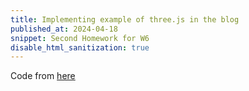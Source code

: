 ```yaml
---
title: Implementing example of three.js in the blog
published_at: 2024-04-18
snippet: Second Homework for W6
disable_html_sanitization: true
---
```


Code from [here](https://codepen.io/prisoner849/pen/ExpLBEO)

<div id="three_container"></div>

<script type="module">
   import * as THREE from "/scripts/threejs/three.js"
   import { OrbitControls } from "/scripts/threejs/OrbitControls.js"

    let noise = `//	Simplex 4D Noise 
    //	by Ian McEwan, Ashima Arts
    //
    vec4 permute(vec4 x){return mod(((x*34.0)+1.0)*x, 289.0);}
    float permute(float x){return floor(mod(((x*34.0)+1.0)*x, 289.0));}
    vec4 taylorInvSqrt(vec4 r){return 1.79284291400159 - 0.85373472095314 * r;}
    float taylorInvSqrt(float r){return 1.79284291400159 - 0.85373472095314 * r;}

    vec4 grad4(float j, vec4 ip){
    const vec4 ones = vec4(1.0, 1.0, 1.0, -1.0);
    vec4 p,s;

    p.xyz = floor( fract (vec3(j) * ip.xyz) * 7.0) * ip.z - 1.0;
    p.w = 1.5 - dot(abs(p.xyz), ones.xyz);
    s = vec4(lessThan(p, vec4(0.0)));
    p.xyz = p.xyz + (s.xyz*2.0 - 1.0) * s.www; 

    return p;
    }

    float snoise(vec4 v){
    const vec2  C = vec2( 0.138196601125010504,  // (5 - sqrt(5))/20  G4
                            0.309016994374947451); // (sqrt(5) - 1)/4   F4
    // First corner
    vec4 i  = floor(v + dot(v, C.yyyy) );
    vec4 x0 = v -   i + dot(i, C.xxxx);

    // Other corners

    // Rank sorting originally contributed by Bill Licea-Kane, AMD (formerly ATI)
     vec4 i0;

    vec3 isX = step( x0.yzw, x0.xxx );
    vec3 isYZ = step( x0.zww, x0.yyz );
    //  i0.x = dot( isX, vec3( 1.0 ) );
     i0.x = isX.x + isX.y + isX.z;
     i0.yzw = 1.0 - isX;

    //  i0.y += dot( isYZ.xy, vec2( 1.0 ) );
    i0.y += isYZ.x + isYZ.y;
    i0.zw += 1.0 - isYZ.xy;

    i0.z += isYZ.z;
    i0.w += 1.0 - isYZ.z;

    // i0 now contains the unique values 0,1,2,3 in each channel
    vec4 i3 = clamp( i0, 0.0, 1.0 );
    vec4 i2 = clamp( i0-1.0, 0.0, 1.0 );
    vec4 i1 = clamp( i0-2.0, 0.0, 1.0 );

    //  x0 = x0 - 0.0 + 0.0 * C 
    vec4 x1 = x0 - i1 + 1.0 * C.xxxx;
    vec4 x2 = x0 - i2 + 2.0 * C.xxxx;
    vec4 x3 = x0 - i3 + 3.0 * C.xxxx;
    vec4 x4 = x0 - 1.0 + 4.0 * C.xxxx;

    // Permutations
    i = mod(i, 289.0); 
    float j0 = permute( permute( permute( permute(i.w) + i.z) + i.y) + i.x);
    vec4 j1 = permute( permute( permute( permute (
              i.w + vec4(i1.w, i2.w, i3.w, 1.0 ))
            + i.z + vec4(i1.z, i2.z, i3.z, 1.0 ))
            + i.y + vec4(i1.y, i2.y, i3.y, 1.0 ))
            + i.x + vec4(i1.x, i2.x, i3.x, 1.0 ));
    // Gradients
    // ( 7*7*6 points uniformly over a cube, mapped onto a 4-octahedron.)
    // 7*7*6 = 294, which is close to the ring size 17*17 = 289.

    vec4 ip = vec4(1.0/294.0, 1.0/49.0, 1.0/7.0, 0.0) ;

    vec4 p0 = grad4(j0,   ip);
    vec4 p1 = grad4(j1.x, ip);
    vec4 p2 = grad4(j1.y, ip);
    vec4 p3 = grad4(j1.z, ip);
    vec4 p4 = grad4(j1.w, ip);

    // Normalise gradients
    vec4 norm = taylorInvSqrt(vec4(dot(p0,p0), dot(p1,p1), dot(p2, p2), dot(p3,p3)));
    p0 *= norm.x;
    p1 *= norm.y;
    p2 *= norm.z;
    p3 *= norm.w;
    p4 *= taylorInvSqrt(dot(p4,p4));

    // Mix contributions from the five corners
     vec3 m0 = max(0.6 - vec3(dot(x0,x0), dot(x1,x1), dot(x2,x2)), 0.0);
    vec2 m1 = max(0.6 - vec2(dot(x3,x3), dot(x4,x4)            ), 0.0);
    m0 = m0 * m0;
    m1 = m1 * m1;
    return 49.0 * ( dot(m0*m0, vec3( dot( p0, x0 ), dot( p1, x1 ), dot( p2, x2 )))
                  + dot(m1*m1, vec2( dot( p3, x3 ), dot( p4, x4 ) ) ) ) ;

}`;

    class Particles extends THREE.Points {
        constructor(gu) {
        let particlePos = []; //vec4 (speed, shift radius, phase, reserved);
        let particleAlpha = []; //vec4 (phase, speed, reserved, reserved)
        let g = new THREE.BufferGeometry().setFromPoints(
            new Array(1000).fill().map((_) => {
            particlePos.push(Math.random() * 0.2 + 0.2, Math.random() + 1, Math.random(), 0);
            particleAlpha.push(Math.random(), Math.random() * 0.4 + 0.1, 0, 0);

            let r = 5;
            return new THREE.Vector3().setFromCylindricalCoords(
                Math.sqrt(r * r * Math.random()),
                Math.random() * Math.PI * 2,
                Math.random() * 10
            );
            })
      ) .setAttribute("particlePos", new THREE.Float32BufferAttribute(particlePos, 4))
       .setAttribute("particleAlpha", new THREE.Float32BufferAttribute(particleAlpha, 4));

        let m = new THREE.PointsMaterial({
        size: 0.5,
        color: "white",
        transparent: true,
        depthTest: false,
        onBeforeCompile: (shader) => {
        shader.uniforms.time = gu.time;
        shader.uniforms.heightLimMin = { value: 0 };
        shader.uniforms.heightLimMax = { value: 10 };
        shader.vertexShader = `
            uniform float time;
            uniform float heightLimMin;
            uniform float heightLimMax;
            attribute vec4 particlePos;
            attribute vec4 particleAlpha;
            varying float vParticleAlpha;
            mat2 rot(float a){float c = cos(a); float s = sin(a); return mat2(c, s, -s, c);}
            ${noise}
            ${shader.vertexShader}
        `
          .replace(
            `#include <begin_vertex>`,
            `#include <begin_vertex>
            float t = time;
          
            vParticleAlpha = sin(mod((particleAlpha.x + t * particleAlpha.y) * PI2, PI2)) * 0.5 + 0.5;
                        
            float hGap = heightLimMax - heightLimMin;
            float halfGap = hGap * 0.5;
            
            float verticalSpeed = particlePos.x;
            float verticalShift = mod((position.y - heightLimMin) + verticalSpeed * t, hGap);
            transformed.y = heightLimMin + verticalShift; // make it looped on Y-axis
            float verticalFade = smoothstep(halfGap, halfGap - 1., abs(verticalShift - halfGap)); // for both top and bottom
            vParticleAlpha *= verticalFade;
            
            // particle shift
            float n = snoise(vec4(position, t * 0.05));
            float radius = particlePos.y;
            float phase = particlePos.z;
            
            float angle = (phase + n) * PI ;
            vec2 shiftVec = rot(angle) * vec2(radius, 0.);
            
            transformed.xz += shiftVec; // make it shifting
            
          `
          )
          .replace(
            `gl_PointSize = size;`,
            `gl_PointSize = size * vParticleAlpha;`
          );
        //console.log(shader.vertexShader);
        shader.fragmentShader = `
          varying float vParticleAlpha;
          ${shader.fragmentShader}
        `.replace(
          `#include <color_fragment>`,
          `#include <color_fragment>
          vec2 uv = gl_PointCoord.xy - 0.5;
          float d = sqrt(dot(uv, uv));
          if(d > 0.5) discard;
          float f = smoothstep(0.5, 0., d);
          f *= f * f * f * f;
          f = f * 0.95 + 0.05;
          diffuseColor.a = vParticleAlpha * f;
          `
        );
        //console.log(shader.fragmentShader);
      }
    });
    super(g, m);
  }
}

   const div = document.getElementById (`three_container`)
   div.width = div.parentNode.scrollWidth
   div.height = div.width * 9 / 16

    let scene = new THREE.Scene();
    scene.background = new THREE.Color("maroon");
    let camera = new THREE.PerspectiveCamera(60, 16 / 9, 1, 1000);
    camera.position.set(0, 5, 10);
    let renderer = new THREE.WebGLRenderer({ antialias: true });
    renderer.setSize (div.width, div.height)
    div.appendChild (renderer.domElement);

    let controls = new OrbitControls(camera, renderer.domElement);
    controls.enableDamping = true;
    controls.target.set(0, 5, 0);

    let gu = {
     time: { value: 0 }
    };

    let grid = new THREE.GridHelper();
    scene.add(grid);

    let particles = new Particles(gu);
    scene.add(particles);

renderer.setAnimationLoop((_) => {
  gu.time.value = t / 1000;
  controls.update();
  renderer.render(scene, camera);
});
</script>
